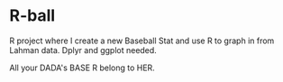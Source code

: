 # R-ball
R project where I create a new Baseball Stat and use R to graph in from Lahman data. Dplyr and ggplot needed.

All your DADA's BASE R belong to HER.
